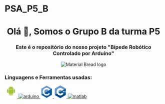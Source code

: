 # PSA_P5_B
<h1 align="center">Olá 👋, Somos o Grupo B da turma P5</h1>
<h3 align="center">Este é o repositório do nosso projeto "Bípede Robótico Controlado por Arduíno"</h3>







<p align="center">
  <img width="" src="https://github.com/Rafafbo/PSA_P5_B/assets/114348682/dd0636f8-8a02-481d-bff3-7c282e94f8f5" alt="Material Bread logo">
</p>






<h3 align="left">Linguagens e Ferramentas usadas:</h3>
<p align="left"> <a href="https://developer.android.com" target="_blank" rel="noreferrer"> <img src="https://raw.githubusercontent.com/devicons/devicon/master/icons/android/android-original-wordmark.svg" alt="android" width="40" height="40"/> </a> <a href="https://www.arduino.cc/" target="_blank" rel="noreferrer"> <img src="https://cdn.worldvectorlogo.com/logos/arduino-1.svg" alt="arduino" width="40" height="40"/> </a> <a href="https://www.cprogramming.com/" target="_blank" rel="noreferrer"> <img src="https://raw.githubusercontent.com/devicons/devicon/master/icons/c/c-original.svg" alt="c" width="40" height="40"/> </a> <a href="https://www.w3schools.com/cpp/" target="_blank" rel="noreferrer"> <img src="https://raw.githubusercontent.com/devicons/devicon/master/icons/cplusplus/cplusplus-original.svg" alt="cplusplus" width="40" height="40"/> </a> <a href="https://www.mathworks.com/" target="_blank" rel="noreferrer"> <img src="https://upload.wikimedia.org/wikipedia/commons/2/21/Matlab_Logo.png" alt="matlab" width="40" height="40"/> </a> </p>
